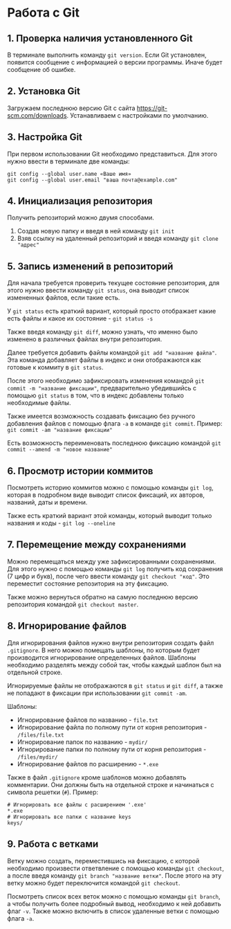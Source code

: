 # Работа с Git
## 1. Проверка наличия установленного Git
В терминале выполнить команду `git version`.
Если Git установлен, появится сообщение с информацией о версии программы. Иначе будет сообщение об ошибке.

## 2. Установка Git
Загружаем последнюю версию Git с сайта https://git-scm.com/downloads. Устанавливаем с настройками по умолчанию.

## 3. Настройка Git
При первом использовании Git необходимо представиться. Для этого нужно ввести в терминале две команды:
```
git config --global user.name «Ваше имя»
git config --global user.email "ваша почта@example.com"
```
## 4. Инициализация репозитория
Получить репозиторий можно двумя способами.
1. Создав новую папку и введя в ней команду `git init`
2. Взяв ссылку на удаленный репозиторий и введя команду `git clone "адрес"`

## 5. Запись изменений в репозиторий
Для начала требуется проверить текущее состояние репозитория, для этого нужно ввести команду `git status`,
она выводит список измененных файлов, если такие есть.

У `git status` есть краткий вариант, который просто отображает какие есть файлы и какое их состояние - `git status -s`

Также введя команду `git diff`, можно узнать, что именно было изменено в различных файлах внутри репозитория.

Далее требуется добавить файлы командой `git add "название файла"`. 
Эта команда добавляет файлы в индекс и они отображаются как готовые к коммиту в `git status`. 

После этого необходимо зафиксировать изменения командой `git commit -m "название фиксации"`, предварительно убедившийсь с помощью `git status` в том, что в индекс добавлены только необходимые файлы.

Также имеется возможность создавать фиксацию без ручного добавления файлов с помощью флага `-a` в команде `git commit`. Пример: `git commit -am "название фиксации"`

Есть возможность переименовать последнюю фиксацию командой `git commit --amend -m "новое название"`

## 6. Просмотр истории коммитов
Посмотреть историю коммитов можно с помощью команды `git log`, которая в подробном виде выводит список фиксаций, их авторов, названий, даты и времени.

Также есть краткий вариант этой команды, который выводит только названия и коды - `git log --oneline`

## 7. Перемещение между сохранениями
Можно перемещаться между уже зафиксированными сохранениями.
Для этого нужно с помощью команды `git log` получить код сохранения (7 цифр и букв), после чего ввести команду `git checkout "код"`. Это переместит состояние репозитория на эту фиксацию.

Также можно вернуться обратно на самую последнюю версию репозитория командой `git checkout master`.

## 8. Игнорирование файлов
Для игнорирования файлов нужно внутри репозитория создать файл `.gitignore`. В него можно помещать шаблоны, по которым будет производится игнорирование определенных файлов. Шаблоны необходимо разделять между собой так, чтобы каждый шаблон был на отдельной строке.

Игнорируемые файлы не отображаются в `git status` и `git diff`, а также не попадают в фиксации при использовании `git commit -am`.

Шаблоны:
* Игнорирование файлов по названию - `file.txt`
* Игнорирование файла по полному пути от корня репозитория - `/files/file.txt`
* Игнорирование папок по названию - `mydir/`
* Игнорирование папки по полному пути от корня репозитория - `/files/mydir/`
* Игнорирование файлов по расширению - `*.exe`

Также в файл `.gitignore` кроме шаблонов можно добавлять комментарии. Они должны быть на отдельной строке и начинаться с символа решетки (`#`).
Пример:
```
# Игнорировать все файлы с расширением '.exe'
*.exe
# Игнорировать все папки с название keys
keys/
```

## 9. Работа с ветками
Ветку можно создать, переместившись на фиксацию, с которой необходимо произвести ответвление с помощью команды `git checkout`, а после введя команду `git branch "название ветки"`. После этого на эту ветку можно будет переключится командой `git checkout`.

Посмотреть список всех веток можно с помощью команды `git branch`, а чтобы получить более подробный вывод, необходимо к ней добавить флаг `-v`. Также можно включить в список удаленные ветки с помощью флага `-a`.